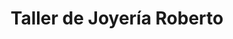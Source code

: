 ---
title: "Taller de Joyería Roberto"
url: /dos-hermanas/taller-de-joyeria-roberto/
shop: joyería
---